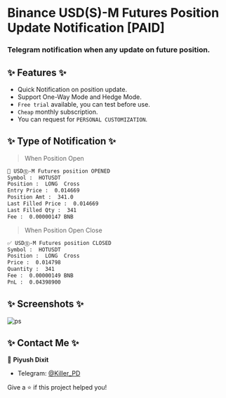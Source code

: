 # Binance USD(S)-M Futures Position Update Notification [PAID]
### Telegram notification when any update on future position.

##  ✨ Features  ✨

- Quick Notification on position update.
- Support One-Way Mode and Hedge Mode.
- `Free trial` available, you can test before use.
- `Cheap` monthly subscription.
- You can request for `PERSONAL CUSTOMIZATION`.

## ✨ Type of Notification ✨
> When Position Open
```sh
🔵 USDⓈ-M Futures position OPENED
Symbol :  HOTUSDT
Position :  LONG  Cross
Entry Price :  0.014669
Position Amt :  341.0
Last Filled Price :  0.014669
Last Filled Qty :  341
Fee :  0.00000147 BNB
```
> When Position Open Close
```sh
✅ USDⓈ-M Futures position CLOSED
Symbol :  HOTUSDT
Position :  LONG  Cross
Price :  0.014798
Quantity :  341
Fee :  0.00000149 BNB
PnL :  0.04398900
```
##  ✨ Screenshots  ✨
![ps](https://user-images.githubusercontent.com/79581397/140587001-8fdd8c0d-3be5-4b46-a6d4-2705cee112bf.jpg)

## ✨ Contact Me ✨
👤 **Piyush Dixit**
* Telegram: [@Killer_PD](https://t.me/Killer_PD)

Give a ⭐️ if this project helped you!
